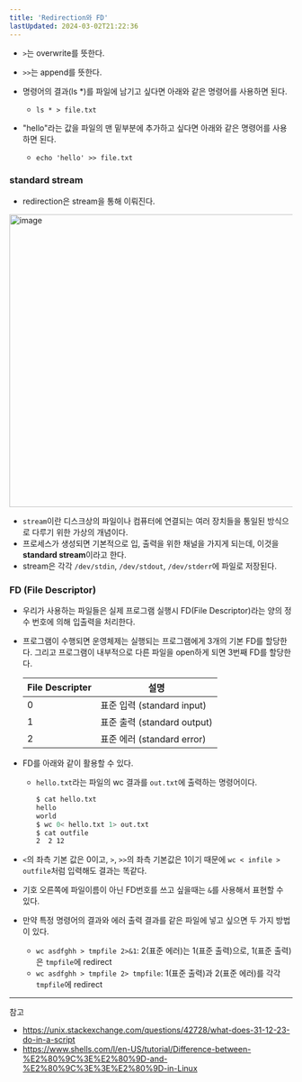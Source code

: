 ```yaml
---
title: 'Redirection와 FD'
lastUpdated: 2024-03-02T21:22:36
---
```


- `>`는 overwrite를 뜻한다.
- `>>`는 append를 뜻한다.

- 명령어의 결과(ls *)를 파일에 남기고 싶다면 아래와 같은 명령어를 사용하면 된다.
  - `ls * > file.txt`

- "hello"라는 값을 파일의 맨 밑부분에 추가하고 싶다면 아래와 같은 명령어를 사용하면 된다.
  - `echo 'hello' >> file.txt`

### standard stream

- redirection은 stream을 통해 이뤄진다.

<img width="520" alt="image" src="https://github.com/rlaisqls/TIL/assets/81006587/da9115dd-03db-4c9e-858d-b4e59911a170">

- `stream`이란 디스크상의 파일이나 컴퓨터에 연결되는 여러 장치들을 통일된 방식으로 다루기 위한 가상의 개념이다.
- 프로세스가 생성되면 기본적으로 입, 출력을 위한 채널을 가지게 되는데, 이것을 **standard stream**이라고 한다.
- stream은 각각 `/dev/stdin`, `/dev/stdout`, `/dev/stderr`에 파일로 저장된다.

### FD (File Descriptor)

- 우리가 사용하는 파일들은 실제 프로그램 실행시 FD(File Descriptor)라는 양의 정수 번호에 의해 입출력을 처리한다.
- 프로그램이 수행되면 운영체제는 실행되는 프로그램에게 3개의 기본 FD를 할당한다. 그리고 프로그램이 내부적으로 다른 파일을 open하게 되면 3번째 FD를 할당한다.

  |File Descripter|설명|
  |-|-|
  |0|표준 입력 (standard input)|
  |1|표준 출력 (standard output)|
  |2|표준 에러 (standard error)|

- FD를 아래와 같이 활용할 수 있다.
  - `hello.txt`라는 파일의 wc 결과를 `out.txt`에 출력하는 명령어이다.
  
    ```bash
    $ cat hello.txt
    hello
    world
    $ wc 0< hello.txt 1> out.txt
    $ cat outfile 
    2  2 12
    ```

- `<`의 좌측 기본 값은 0이고, `>`, `>>`의 좌측 기본값은 1이기 때문에 `wc < infile > outfile`처럼 입력해도 결과는 똑같다.
- 기호 오른쪽에 파일이름이 아닌 FD번호를 쓰고 싶을때는 `&`를 사용해서 표현할 수 있다.
- 만약 특정 명령어의 결과와 에러 출력 결과를 같은 파일에 넣고 싶으면 두 가지 방법이 있다.
  - `wc asdfghh > tmpfile 2>&1`: 2(표준 에러)는 1(표준 출력)으로, 1(표준 출력)은 `tmpfile`에 redirect
  - `wc asdfghh > tmpfile 2> tmpfile`: 1(표준 출력)과 2(표준 에러)를 각각 `tmpfile`에 redirect

---
참고
- https://unix.stackexchange.com/questions/42728/what-does-31-12-23-do-in-a-script
- https://www.shells.com/l/en-US/tutorial/Difference-between-%E2%80%9C%3E%E2%80%9D-and-%E2%80%9C%3E%3E%E2%80%9D-in-Linux